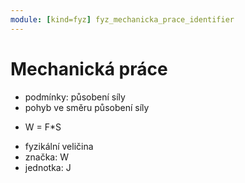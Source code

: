 ```yaml
---
module: [kind=fyz] fyz_mechanicka_prace_identifier
---
```

# Mechanická práce

- podmínky: působení síly
- pohyb ve směru působení síly
- <p class="rovnice">W = F*S</p>
- fyzikální veličina
- značka: W
- jednotka: J

<link rel="stylesheet" href="../../__formatting__/rovnice.css">
